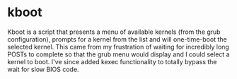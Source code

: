 # kboot

Kboot is a script that presents a menu of available kernels (from the grub configuration), prompts for a kernel from the list and will one-time-boot the selected kernel. This came from my frustration of waiting for incredibly long POSTs to complete so that the grub menu would display and I could select a kernel to boot. I've since added kexec functionality to totally bypass the wait for slow BIOS code.
